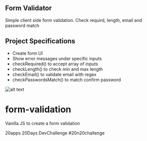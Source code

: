 ## Form Validator 

Simple client side form validation. Check requird, length, email and password match

## Project Specifications

- Create form UI
- Show error messages under specific inputs
- checkRequired() to accept array of inputs
- checkLength() to check min and max length
- checkEmail() to validate email with regex
- checkPasswordsMatch() to match confirm password

![alt text]()






# form-validation
Vanilla JS to create a form validation 


20apps 20Days DevChallenge #20n20challenge
